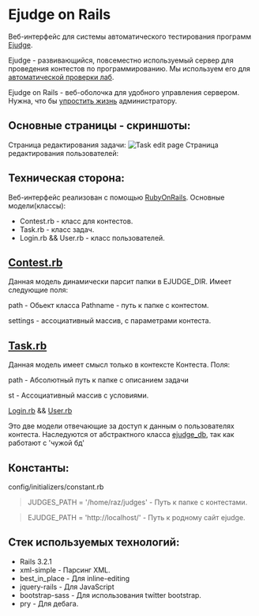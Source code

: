 Ejudge on Rails
===============
Веб-интерфейс для системы автоматического тестирования программ [Ejudge](ejudge.ru).

Ejudge - развивающийся, повсеместно используемый сервер для проведения контестов по программированию. Мы используем его для [автоматической проверки лаб](../../wiki/Зачем-нам-Ejudge).

Ejudge on Rails - веб-оболочка для удобного управления сервером. Нужна, что бы [упростить жизнь](../../wiki/Зачем-нам-Ejudge-on-Rails) администратору.

Основные страницы - скриншоты:
-----------------------------
Страница редактирования задачи:
![Task edit page](https://raw.github.com/1um/ejudge-on-rails/master/tasks_edit_page.png)
Страница редактирования пользователей:


Техническая сторона:
-------------------
Веб-интерфейс реализован с помощью [RubyOnRails](http://rubyonrails.org/). Основные модели(классы):

* Contest.rb - класс для контестов.
* Task.rb - класс задач.
* Login.rb && User.rb - класс пользователей.

[Contest.rb](../../wiki/Contest.rb)
----------
Данная модель динамически парсит папки в EJUDGE_DIR. Имеет следующие поля:

path - Обьект класса Pathname - путь к папке с контестом.

settings - ассоциативный массив, с параметрами контеста.

[Task.rb](../../wiki/Task.rb)
-------
Данная модель имеет смысл только в контексте Контеста.
Поля:

path - Абсолютный путь к папке с описанием задачи

st - Ассоциативный массив с условиями.

[Login.rb](../../wiki/Login.rb) && [User.rb](../../wiki/User.rb)

Это две модели отвечающие за доступ к данным о пользователях контеста. Наследуются от абстрактного класса [ejudge_db](), так как работают с 'чужой бд'

Константы:
-----------
config/initializers/constant.rb

> JUDGES_PATH = '/home/raz/judges' - Путь к папке с контестами.

> EJUDGE_PATH = 'http://localhost/' - Путь к родному сайт ejudge.

Стек используемых технологий:
----------------
- Rails 3.2.1
- xml-simple - Парсинг XML.
- best_in_place - Для inline-editing
- jquery-rails - Для JavaScript
- bootstrap-sass - Для использования twitter bootstrap.
- pry - Для дебага.
